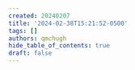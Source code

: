 ```yaml
---
created: 20240207
title: '2024-02-38T15:21:52-0500'
tags: []
authors: qmchugh
hide_table_of_contents: true
draft: false
---
```



